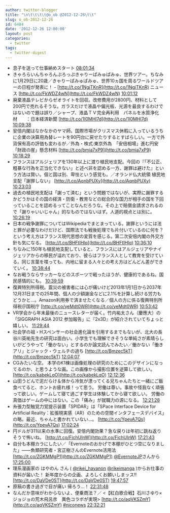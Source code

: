 ```yaml
---
author: twitter-blogger
title: "\n\t\t\t\t@o_ob @2012-12-26\t\t"
slug: o_ob-2012-12-26
id: 6484
date: '2012-12-26 12:00:00'
layout: post
categories:
  - twitter
tags:
  - twitter-digest
---
```


*   息子を送って仕事納めスタート [08:01:34](http://twitter.com/o_ob/statuses/283709096887205888)
*   きゃろらいんちゃろんぷろっぷきゃりーぱみゅぱみゅ、世界ツアー。ちなみに1月29日に20歳／きゃりーぱみゅぱみゅ、世界10ヵ国を周るワールドツアーの日程が発表に！ - [http://t.co/1NgjTKnR](http://t.co/1NgjTKnR) ニュース [http://t.co/FkWDZ4wN](http://t.co/FkWDZ4wN) [10:01:12](http://twitter.com/o_ob/statuses/283739203047677952)
*   廃棄液晶テレビからゼオライトを回収。改修費用が2800円、材料として200円で売れるそうな。ガラスだけで液晶や偏光板、光源を最良するわけではないので題は誤り／シャープ、液晶ＴＶ完全再利用　パネルを水質浄化材　　：日本経済新聞 [http://t.co/1I0MHl7d](http://t.co/1I0MHl7d) [10:09:38](http://twitter.com/o_ob/statuses/283741327890472961)
*   安倍内閣はなかなかのヤマ師。国際市場がクリスマス休暇に入っているうちに企業の決算用為替レートを90円台に戻せたりするとすばらしい。一方で外貨保有高の評価も変わるが／外為・株式:東京外為　「安倍相場」進む円安　「財政の崖」懸念材料 [http://t.co/bmia7xP9](http://t.co/bmia7xP9) [10:18:29](http://twitter.com/o_ob/statuses/283743552431853568)
*   フランスはアルジェリアを130年以上に渡り植民地支配。今回の『「不公正、粗暴な行為を正当化できない」と述べ非を認める一方、謝罪は避けた』という方法は賢い。個と国は別、卑怯という感覚も。／オランド仏大統領 植民地支配「謝罪しない」 [http://t.co/AqnbPUXy](http://t.co/AqnbPUXy) [10:23:03](http://twitter.com/o_ob/statuses/283744702925250560)
*   過去の植民地支配は「謝って済む」という問題ではないが、実際に謝罪するかどうかはその国の経済・防衛・教育などの総合的な国力が相手の国を下回っていることを認めるってことなんだろうな。その上で賠償金請求されるので「謝りゃいいじゃん」的なものではないはず。人道的視点とは別に。 [10:26:19](http://twitter.com/o_ob/statuses/283745526040629249)
*   日本の戦争謝罪についてはWikipediaでまとまっている。謝罪というには法と罪が必要なわけだけど、国際法でも戦後処理でも片付いているのに何を？という考え方はフランス現代思想の変質を感じる。第二次安倍内閣の外交方針も気になる。 [http://t.co/BHFtIHlq](http://t.co/BHFtIHlq) [10:36:10](http://twitter.com/o_ob/statuses/283748002739396609)
*   ちなみに150年も植民地支配していると、フランスにはアルジェリアやナイジェリアからの移民が溢れており、彼らはフランス人として教育を受けている。同じ言葉を喋っても、内地に留まる人々との考え方はどんどん差ができていく。 [10:38:44](http://twitter.com/o_ob/statuses/283748650952302593)
*   なお戦うならサッカーなどのスポーツで戦ったほうが、健康的であるね。国民感情的にも。 [10:39:59](http://twitter.com/o_ob/statuses/283748965168599040)
*   復興特別所得税。震災の被害者には心が痛いけど2013年1月1日から2037年12月31日までの25年間、個人の少額謝金などに2.1%を計算し続ける労力もどうかと…。Amazon利用券で済ませたくなる／個人の方に係る復興特別所得税＠国税庁 [http://t.co/yeMdt0WR](http://t.co/yeMdt0WR) [10:53:42](http://twitter.com/o_ob/statuses/283752415126233088)
*   VR学会から年末最後のニュースレターが届く。竹内祐太さん（慶應大）の「SIGGRAPH ASIA 2012 参加報告」に『2x3D』が紹介されていてちょっと嬉しい。 [11:29:44](http://twitter.com/o_ob/statuses/283761483953864704)
*   社会学の祖・Hスペンサーの社会進化論を引用するまでもないが、北大の長谷川英祐先生の研究は面白い。小学生でも理解できそうな単純さが素晴らしいがどうやって「働かない」とするのか論文読んでみたい／働かない「働きアリ」とジャック・ウェルチの過ち [http://t.co/Bmzec5kT](http://t.co/Bmzec5kT) [12:04:07](http://twitter.com/o_ob/statuses/283770137490882560)
*   CGみたいな空。 本学のK1棟は画像処理の研究のためにこのデザインになってるのか、と思うような画。この画像から撮影位置を逆算して欲しい。 [http://t.co/kabekLqO](http://t.co/kabekLqO) [12:12:36](http://twitter.com/o_ob/statuses/283772270881689601)
*   山田うどんで泥だらけ＆体から冷気が漂ってくる兄ちゃんたちと一緒にご飯食べてると、ホントお疲れ様！って思う。 労働は尊い。事故や怪我なく頑張って欲しい。ゲームして寝て過ごす学生は体験してから寝て欲しい。 労働の真価はゲームの中にはない。この「痛み」が就職力の源になる。 [12:21:28](http://twitter.com/o_ob/statuses/283774504470192128)
*   糸張力型触覚力覚提示装置「SPIDAR」は「SPace Interface Device for Artificial Reality：拡張現実感（AR）のための空間インタフェースデバイス」の略。最近、ちゃんと書かれていない…。 [http://t.co/YpevA7Qs](http://t.co/YpevA7Qs) [17:02:24](http://twitter.com/o_ob/statuses/283845204405010433)
*   円ドルが311以来の水準に回復。安倍内閣効果？急な戻りは年初に跳ね返りそうで怖いね。 [http://t.co/FichUInW](http://t.co/FichUInW) [17:21:43](http://twitter.com/o_ob/statuses/283850063925608448)
*   自分も本棚カラにしたい／「Evernoteのおかげで本棚がひとつ空になりました」――魚類研究者・宮正樹さんのEvernote活用法 [http://t.co/ZGKMMgP1](http://t.co/ZGKMMgP1) [@EvernoteJP](http://twitter.com/EvernoteJP)さんから [17:25:00](http://twitter.com/o_ob/statuses/283850891449212928)
*   理系漫画家の はやのん さん ( [@rikei_hayanon](http://twitter.com/rikei_hayanon) [@rikeimanga](http://twitter.com/rikeimanga) )からお仕事の資料が届いた！ 新年度からの企画、よろしくお願いしまッス!! [http://t.co/DaVDe0ST](http://t.co/DaVDe0ST) [19:47:57](http://twitter.com/o_ob/statuses/283886863415115776)
*   原稿の書き過ぎで目が痛い 帰ろう…！ [22:31:48](http://twitter.com/o_ob/statuses/283928100641849344)
*   なんだか意味がわからないよ、便乗商法？／ <【紅白歌合戦】石川さゆり×ジョジョの荒木飛呂彦　異色コラボが実現> [http://t.co/aqVKSZmY](http://t.co/aqVKSZmY) [#niconews](http://search.twitter.com/search?q=%23niconews) [22:32:21](http://twitter.com/o_ob/statuses/283928235081863168)